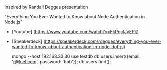Inspired by Randall Degges presentation

"Everything You Ever Wanted to Know about Node Authentication in Node.js"

* [Youtube] (https://www.youtube.com/watch?v=FkPqcIJvEPk)
* [Speakerdeck] (https://speakerdeck.com/rdegges/everything-you-ever-wanted-to-know-about-authentication-in-node-dot-js)


    mongo --host 192.168.33.30
    use testdb
    db.users.insert({email: 'r@kiel.com', password: 'bob'});
    db.users.find();
